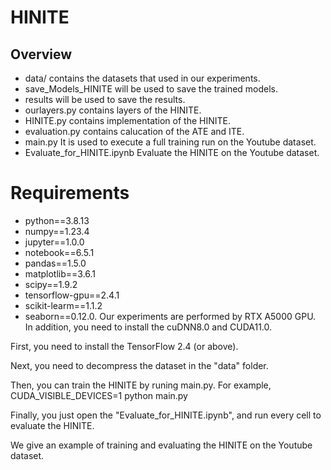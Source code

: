 # HINITE
## Overview
- data/ contains the datasets that used in our experiments.
- save_Models_HINITE will be used to save the trained models.
- results will be used to save the results.
- ourlayers.py contains layers of the HINITE.
- HINITE.py contains implementation of the HINITE.
- evaluation.py contains calucation of the ATE and ITE.
- main.py It is used to execute a full training run on the Youtube dataset.
- Evaluate_for_HINITE.ipynb Evaluate the HINITE on the Youtube dataset.
# Requirements
- python==3.8.13
- numpy==1.23.4
- jupyter==1.0.0
- notebook==6.5.1
- pandas==1.5.0
- matplotlib==3.6.1
- scipy==1.9.2
- tensorflow-gpu==2.4.1
- scikit-learm==1.1.2
- seaborn==0.12.0. 
Our experiments are performed by RTX A5000 GPU.  In addition, you need to install the cuDNN8.0 and CUDA11.0.

First, you need to install the TensorFlow 2.4 (or above).

Next, you need to decompress the dataset in the "data" folder.

Then, you can train the HINITE by runing main.py. 
For example, CUDA_VISIBLE_DEVICES=1 python main.py

Finally, you just open the "Evaluate_for_HINITE.ipynb", and run every cell to evaluate the HINITE. 

We give an example of training and evaluating the HINITE on the Youtube dataset.
